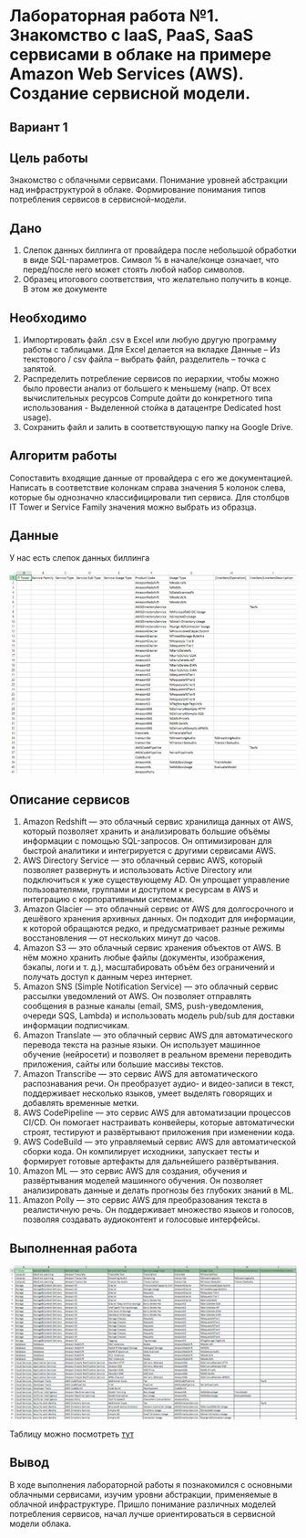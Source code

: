 # Лабораторная работа №1. Знакомство с IaaS, PaaS, SaaS сервисами в облаке на примере Amazon Web Services (AWS). Создание сервисной модели.
## Вариант 1
## Цель работы
  Знакомство с облачными сервисами. Понимание уровней абстракции над инфраструктурой в облаке. Формирование понимания типов потребления сервисов в сервисной-модели.
## Дано
1. Слепок данных биллинга от провайдера после небольшой обработки в виде SQL-параметров. Символ % в начале/конце означает, что перед/после него может стоять любой набор символов.
2. Образец итогового соответствия, что желательно получить в конце. В этом же документе
## Необходимо
1. Импортировать файл .csv в Excel или любую другую программу работы с таблицами. Для Excel делается на вкладке Данные – Из текстового / csv файла – выбрать файл, разделитель – точка с запятой.
2. Распределить потребление сервисов по иерархии, чтобы можно было провести анализ от большего к меньшему (напр. От всех вычислительных ресурсов Compute дойти до конкретного типа использования - Выделенной стойка в датацентре Dedicated host usage).
3. Сохранить файл и залить в соответствующую папку на Google Drive.
## Алгоритм работы
Сопоставить входящие данные от провайдера с его же документацией. Написать в соответствие колонкам справа значения 5 колонок слева, которые бы однозначно классифицировали тип сервиса. Для столбцов IT Tower и Service Family значения можно выбрать из образца.
## Данные
У нас есть слепок данных биллинга

![](media/photo_2025-09-06_20-12-58.jpg)

## Описание сервисов

1. Amazon Redshift — это облачный сервис хранилища данных от AWS, который позволяет хранить и анализировать большие объёмы информации с помощью SQL-запросов. Он оптимизирован для быстрой аналитики и интегрируется с другими сервисами AWS.
2. AWS Directory Service — это облачный сервис AWS, который позволяет развернуть и использовать Active Directory или подключиться к уже существующему AD. Он упрощает управление пользователями, группами и доступом к ресурсам в AWS и интеграцию с корпоративными системами.
3. Amazon Glacier — это облачный сервис от AWS для долгосрочного и дешёвого хранения архивных данных. Он подходит для информации, к которой обращаются редко, и предусматривает разные режимы восстановления — от нескольких минут до часов.
4. Amazon S3 — это облачный сервис хранения объектов от AWS. В нём можно хранить любые файлы (документы, изображения, бэкапы, логи и т. д.), масштабировать объём без ограничений и получать доступ к данным через интернет.
5. Amazon SNS (Simple Notification Service) — это облачный сервис рассылки уведомлений от AWS. Он позволяет отправлять сообщения в разные каналы (email, SMS, push-уведомления, очереди SQS, Lambda) и использовать модель pub/sub для доставки информации подписчикам.
6. Amazon Translate — это облачный сервис AWS для автоматического перевода текста на разные языки. Он использует машинное обучение (нейросети) и позволяет в реальном времени переводить приложения, сайты или большие массивы текстов.
7. Amazon Transcribe — это сервис AWS для автоматического распознавания речи. Он преобразует аудио- и видео-записи в текст, поддерживает несколько языков, умеет выделять говорящих и добавлять временные метки.
8. AWS CodePipeline — это сервис AWS для автоматизации процессов CI/CD. Он помогает настраивать конвейеры, которые автоматически строят, тестируют и развёртывают приложения при изменении кода.
9. AWS CodeBuild — это управляемый сервис AWS для автоматической сборки кода. Он компилирует исходники, запускает тесты и формирует готовые артефакты для дальнейшего развёртывания.
10. Amazon ML — это сервис AWS для создания, обучения и развёртывания моделей машинного обучения. Он позволяет анализировать данные и делать прогнозы без глубоких знаний в ML.
11. Amazon Polly — это сервис AWS для преобразования текста в реалистичную речь. Он поддерживает множество языков и голосов, позволяя создавать аудиоконтент и голосовые интерфейсы.
## Выполненная работа

![](media/photo_2025-09-06_20-13-01.jpg)

Таблицу можно посмотреть [тут](https://docs.google.com/spreadsheets/d/1oSuVwSiUF1MVgYSBK1a0S8NEJ9pEByzZ/edit?usp=sharing&ouid=109182249355339306429&rtpof=true&sd=true)

## Вывод

В ходе выполнения лабораторной работы я познакомился с основными облачными сервисами, изучим уровни абстракции, применяемые в облачной инфраструктуре. Пришло понимание различных моделей потребления сервисов, начал лучше ориентироваться в сервисной модели облака.   




 




